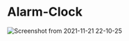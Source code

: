 # Alarm-Clock
![Screenshot from 2021-11-21 22-10-25](https://user-images.githubusercontent.com/79264777/142775153-373e0546-9b8c-4685-98cd-3b190afe9aea.png)

